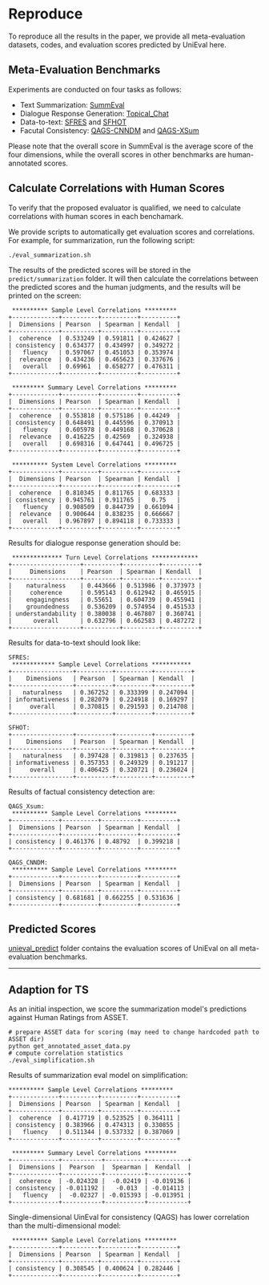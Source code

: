# Reproduce

To reproduce all the results in the paper, we provide all meta-evaluation datasets, codes, and evaluation scores predicted by UniEval here.

## Meta-Evaluation Benchmarks
Experiments are conducted on four tasks as follows:

- Text Summarization: [SummEval](data/summarization/summeval.json)
- Dialogue Response Generation: [Topical_Chat](data/dialogue/topical_chat.json)
- Data-to-text: [SFRES](data/data2text/sfres.json) and [SFHOT](data/data2text/sfhot.json)
- Facutal Consistency: [QAGS-CNNDM](data/fact/qags_cnndm.json) and [QAGS-XSum](data/fact/qags_xsum.json)

Please note that the overall score in SummEval is the average score of the four dimensions, while the overall scores in other benchmarks are human-annotated scores.

## Calculate Correlations with Human Scores
To verify that the proposed evaluator is qualified, we need to calculate correlations with human scores in each benchamark.

We provide scripts to automatically get evaluation scores and correlations. For example, for summarization, run the following script:
```
./eval_summarization.sh
```
The results of the predicted scores will be stored in the `predict/summarization` folder. It will then calculate the correlations between the predicted scores and the human judgments, and the results will be printed on the screen:
```
 ********** Sample Level Correlations *********
+-------------+----------+----------+----------+
|  Dimensions | Pearson  | Spearman | Kendall  |
+-------------+----------+----------+----------+
|  coherence  | 0.533249 | 0.591811 | 0.424627 |
| consistency | 0.634377 | 0.434997 | 0.349272 |
|   fluency   | 0.597067 | 0.451053 | 0.353974 |
|  relevance  | 0.434236 | 0.465623 | 0.337676 |
|   overall   | 0.69961  | 0.658277 | 0.476311 |
+-------------+----------+----------+----------+

 ********* Summary Level Correlations *********
+-------------+----------+----------+----------+
|  Dimensions | Pearson  | Spearman | Kendall  |
+-------------+----------+----------+----------+
|  coherence  | 0.553818 | 0.575186 | 0.44249  |
| consistency | 0.648491 | 0.445596 | 0.370913 |
|   fluency   | 0.605978 | 0.449168 | 0.370628 |
|  relevance  | 0.416225 | 0.42569  | 0.324938 |
|   overall   | 0.698316 | 0.647441 | 0.496725 |
+-------------+----------+----------+----------+

 ********** System Level Correlations *********
+-------------+----------+----------+----------+
|  Dimensions | Pearson  | Spearman | Kendall  |
+-------------+----------+----------+----------+
|  coherence  | 0.810345 | 0.811765 | 0.683333 |
| consistency | 0.945761 | 0.911765 |   0.75   |
|   fluency   | 0.908509 | 0.844739 | 0.661094 |
|  relevance  | 0.900644 | 0.838235 | 0.666667 |
|   overall   | 0.967897 | 0.894118 | 0.733333 |
+-------------+----------+----------+----------+
```
Results for dialogue response generation should be:
```
 ************** Turn Level Correlations *************
+-------------------+----------+----------+----------+
|     Dimensions    | Pearson  | Spearman | Kendall  |
+-------------------+----------+----------+----------+
|    naturalness    | 0.443666 | 0.513986 | 0.373973 |
|     coherence     | 0.595143 | 0.612942 | 0.465915 |
|    engagingness   | 0.55651  | 0.604739 | 0.455941 |
|    groundedness   | 0.536209 | 0.574954 | 0.451533 |
| understandability | 0.380038 | 0.467807 | 0.360741 |
|      overall      | 0.632796 | 0.662583 | 0.487272 |
+-------------------+----------+----------+----------+
```
Results for data-to-text should look like:
```
SFRES:
 ************ Sample Level Correlations ***********
+-----------------+----------+----------+----------+
|    Dimensions   | Pearson  | Spearman | Kendall  |
+-----------------+----------+----------+----------+
|   naturalness   | 0.367252 | 0.333399 | 0.247094 |
| informativeness | 0.282079 | 0.224918 | 0.169297 |
|     overall     | 0.370815 | 0.291593 | 0.214708 |
+-----------------+----------+----------+----------+

SFHOT:
+-----------------+----------+----------+----------+
|    Dimensions   | Pearson  | Spearman | Kendall  |
+-----------------+----------+----------+----------+
|   naturalness   | 0.397428 | 0.319813 | 0.237635 |
| informativeness | 0.357353 | 0.249329 | 0.191217 |
|     overall     | 0.406425 | 0.320721 | 0.236024 |
+-----------------+----------+----------+----------+
```
Results of factual consistency detection are:
```
QAGS_Xsum:
 ********** Sample Level Correlations *********
+-------------+----------+----------+----------+
|  Dimensions | Pearson  | Spearman | Kendall  |
+-------------+----------+----------+----------+
| consistency | 0.461376 | 0.48792  | 0.399218 |
+-------------+----------+----------+----------+

QAGS_CNNDM:
 ********** Sample Level Correlations *********
+-------------+----------+----------+----------+
|  Dimensions | Pearson  | Spearman | Kendall  |
+-------------+----------+----------+----------+
| consistency | 0.681681 | 0.662255 | 0.531636 |
+-------------+----------+----------+----------+
```

## Predicted Scores
[unieval_predict](./unieval_predict) folder contains the evaluation scores of UniEval on all meta-evaluation benchmarks.

---

## Adaption for TS

As an initial inspection, we score the summarization model's predictions against Human Ratings from ASSET.
```
# prepare ASSET data for scoring (may need to change hardcoded path to ASSET dir)
python get_annotated_asset_data.py
# compute correlation statistics
./eval_simplification.sh
```
Results of summarization eval model on simplification:
```
********** Sample Level Correlations *********
+-------------+----------+----------+----------+
|  Dimensions | Pearson  | Spearman | Kendall  |
+-------------+----------+----------+----------+
|  coherence  | 0.417719 | 0.523525 | 0.364111 |
| consistency | 0.383966 | 0.474313 | 0.330855 |
|   fluency   | 0.511344 | 0.537332 | 0.387069 |
+-------------+----------+----------+----------+

 ********* Summary Level Correlations *********
+-------------+-----------+-----------+-----------+
|  Dimensions |  Pearson  |  Spearman |  Kendall  |
+-------------+-----------+-----------+-----------+
|  coherence  | -0.024328 |  -0.02419 | -0.019136 |
| consistency | -0.011192 |   -0.013  | -0.014113 |
|   fluency   |  -0.02327 | -0.015393 | -0.013951 |
+-------------+-----------+-----------+-----------+
```
Single-dimensional UinEval for consistency (QAGS) has lower correlation than the multi-dimensional model:
```
 ********** Sample Level Correlations *********
+-------------+----------+----------+----------+
|  Dimensions | Pearson  | Spearman | Kendall  |
+-------------+----------+----------+----------+
| consistency | 0.308545 | 0.400624 | 0.282446 |
+-------------+----------+----------+----------+
```
